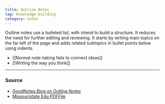 ```yaml
---
title: Outline Notes
tag: Knowledge-building 
category: notes
---
```

Outline notes use a bulleted list, with intend to build a structure. It reduces the need for further editing and reviewing. It starts by writing main topics on the far left of the page and adds related subtopics in bullet points below using indents.

- [[Normal note-taking fails to connect ideas]]
- [[Writing the way you think]]

--- 
### Source
- [GoodNotes Blog on Outline Notes](https://medium.goodnotes.com/how-the-outline-note-taking-method-works-f0808ea2cbfa)
- [Missouristate Edu PDFFile](https://www.missouristate.edu/assets/busadv/p.24.pdf)